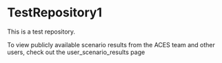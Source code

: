 # TestRepository1
This is a test repository.

To view publicly available scenario results from the ACES team and other users, check out the user_scenario_results page

